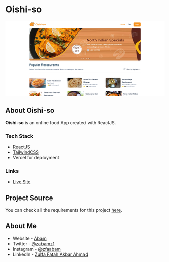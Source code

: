 # Oishi-so

![Thumbnail](public/Screenshot_Oishi-so.png)

## About Oishi-so

**Oishi-so** is an online food App created with ReactJS.

### Tech Stack

- [ReactJS](https://reactjs.org)
- [TailwindCSS](https://tailwindcss.com/)
- Vercel for deployment

### Links

- [Live Site](https://oishi-so.vercel.app/)

## Project Source

You can check all the requirements for this project [here](https://reactjsexample.com/build-a-tasty-kitchens-app-with-react-js/).

## About Me

- Website - [Abam](https://abams.vercel.app/)
- Twitter - [@zabamz1](https://www.twitter.com/zabamz1)
- Instagram - [@zfaabam](https://www.instagram.com/zfaabam/)
- LinkedIn - [Zulfa Fatah Akbar Ahmad](https://www.linkedin.com/in/zulfa-fatah-akbar-ahmad/)
